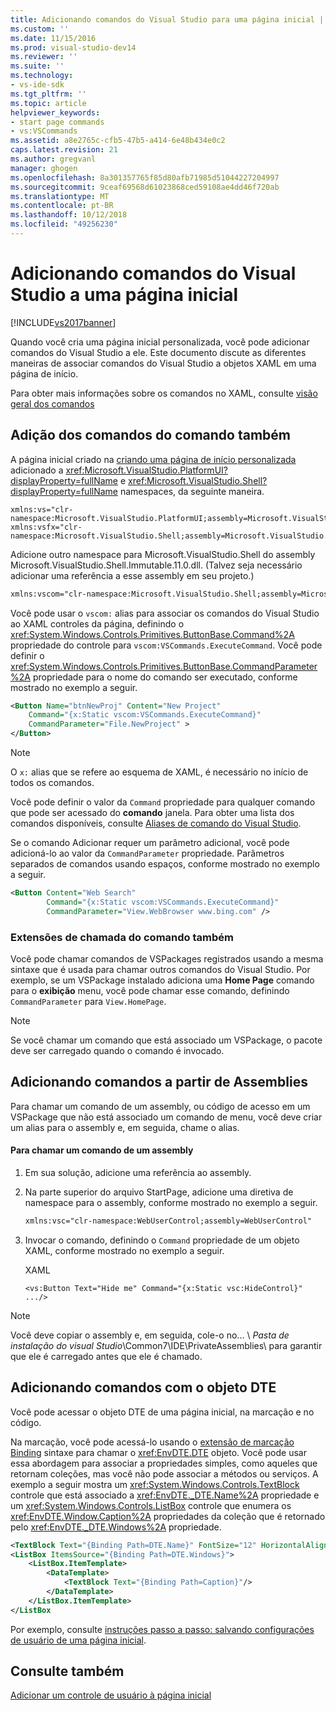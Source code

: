 ```yaml
---
title: Adicionando comandos do Visual Studio para uma página inicial | Microsoft Docs
ms.custom: ''
ms.date: 11/15/2016
ms.prod: visual-studio-dev14
ms.reviewer: ''
ms.suite: ''
ms.technology:
- vs-ide-sdk
ms.tgt_pltfrm: ''
ms.topic: article
helpviewer_keywords:
- start page commands
- vs:VSCommands
ms.assetid: a8e2765c-cfb5-47b5-a414-6e48b434e0c2
caps.latest.revision: 21
ms.author: gregvanl
manager: ghogen
ms.openlocfilehash: 8a301357765f85d80afb71985d51044227204997
ms.sourcegitcommit: 9ceaf69568d61023868ced59108ae4dd46f720ab
ms.translationtype: MT
ms.contentlocale: pt-BR
ms.lasthandoff: 10/12/2018
ms.locfileid: "49256230"
---
```

# <a name="adding-visual-studio-commands-to-a-start-page"></a>Adicionando comandos do Visual Studio a uma página inicial
[!INCLUDE[vs2017banner](../includes/vs2017banner.md)]

Quando você cria uma página inicial personalizada, você pode adicionar comandos do Visual Studio a ele. Este documento discute as diferentes maneiras de associar comandos do Visual Studio a objetos XAML em uma página de início.  
  
 Para obter mais informações sobre os comandos no XAML, consulte [visão geral dos comandos](http://msdn.microsoft.com/library/bc208dfe-367d-426a-99de-52b7e7511e81)  
  
## <a name="adding-commands-from-the-command-well"></a>Adição dos comandos do comando também  
 A página inicial criado na [criando uma página de início personalizada](../extensibility/creating-a-custom-start-page.md) adicionado a <xref:Microsoft.VisualStudio.PlatformUI?displayProperty=fullName> e <xref:Microsoft.VisualStudio.Shell?displayProperty=fullName> namespaces, da seguinte maneira.  
  
```  
xmlns:vs="clr-namespace:Microsoft.VisualStudio.PlatformUI;assembly=Microsoft.VisualStudio.Shell.14.0"  
xmlns:vsfx="clr-namespace:Microsoft.VisualStudio.Shell;assembly=Microsoft.VisualStudio.Shell.14.0"  
```  
  
 Adicione outro namespace para Microsoft.VisualStudio.Shell do assembly Microsoft.VisualStudio.Shell.Immutable.11.0.dll. (Talvez seja necessário adicionar uma referência a esse assembly em seu projeto.)  
  
```xml  
xmlns:vscom="clr-namespace:Microsoft.VisualStudio.Shell;assembly=Microsoft.VisualStudio.Shell.Immutable.11.0"  
```  
  
 Você pode usar o `vscom:` alias para associar os comandos do Visual Studio ao XAML controles da página, definindo o <xref:System.Windows.Controls.Primitives.ButtonBase.Command%2A> propriedade do controle para `vscom:VSCommands.ExecuteCommand`. Você pode definir o <xref:System.Windows.Controls.Primitives.ButtonBase.CommandParameter%2A> propriedade para o nome do comando ser executado, conforme mostrado no exemplo a seguir.  
  
```xml  
<Button Name="btnNewProj" Content="New Project"   
    Command="{x:Static vscom:VSCommands.ExecuteCommand}"  
    CommandParameter="File.NewProject" >  
</Button>  
```  
  
> [!NOTE]
>  O `x:` alias que se refere ao esquema de XAML, é necessário no início de todos os comandos.  
  
 Você pode definir o valor da `Command` propriedade para qualquer comando que pode ser acessado do **comando** janela. Para obter uma lista dos comandos disponíveis, consulte [Aliases de comando do Visual Studio](../ide/reference/visual-studio-command-aliases.md).  
  
 Se o comando Adicionar requer um parâmetro adicional, você pode adicioná-lo ao valor da `CommandParameter` propriedade. Parâmetros separados de comandos usando espaços, conforme mostrado no exemplo a seguir.  
  
```xml  
<Button Content="Web Search"   
        Command="{x:Static vscom:VSCommands.ExecuteCommand}"  
        CommandParameter="View.WebBrowser www.bing.com" />  
```  
  
### <a name="calling-extensions-from-the-command-well"></a>Extensões de chamada do comando também  
 Você pode chamar comandos de VSPackages registrados usando a mesma sintaxe que é usada para chamar outros comandos do Visual Studio. Por exemplo, se um VSPackage instalado adiciona uma **Home Page** comando para o **exibição** menu, você pode chamar esse comando, definindo `CommandParameter` para `View.HomePage`.  
  
> [!NOTE]
>  Se você chamar um comando que está associado um VSPackage, o pacote deve ser carregado quando o comando é invocado.  
  
## <a name="adding-commands-from-assemblies"></a>Adicionando comandos a partir de Assemblies  
 Para chamar um comando de um assembly, ou código de acesso em um VSPackage que não está associado um comando de menu, você deve criar um alias para o assembly e, em seguida, chame o alias.  
  
#### <a name="to-call-a-command-from-an-assembly"></a>Para chamar um comando de um assembly  
  
1.  Em sua solução, adicione uma referência ao assembly.  
  
2.  Na parte superior do arquivo StartPage, adicione uma diretiva de namespace para o assembly, conforme mostrado no exemplo a seguir.  
  
    ```xml  
    xmlns:vsc="clr-namespace:WebUserControl;assembly=WebUserControl"  
    ```  
  
3.  Invocar o comando, definindo o `Command` propriedade de um objeto XAML, conforme mostrado no exemplo a seguir.  
  
     XAML  
  
    ```  
    <vs:Button Text="Hide me" Command="{x:Static vsc:HideControl}" .../>  
    ```  
  
> [!NOTE]
>  Você deve copiar o assembly e, em seguida, cole-o no... \\ *Pasta de instalação do visual Studio*\Common7\IDE\PrivateAssemblies\ para garantir que ele é carregado antes que ele é chamado.  
  
## <a name="adding-commands-with-the-dte-object"></a>Adicionando comandos com o objeto DTE  
 Você pode acessar o objeto DTE de uma página inicial, na marcação e no código.  
  
 Na marcação, você pode acessá-lo usando o [extensão de marcação Binding](http://msdn.microsoft.com/library/83d6e2a4-1b0c-4fc8-bd96-b5e98800ab63) sintaxe para chamar o <xref:EnvDTE.DTE> objeto. Você pode usar essa abordagem para associar a propriedades simples, como aqueles que retornam coleções, mas você não pode associar a métodos ou serviços. A exemplo a seguir mostra um <xref:System.Windows.Controls.TextBlock> controle que está associado a <xref:EnvDTE._DTE.Name%2A> propriedade e um <xref:System.Windows.Controls.ListBox> controle que enumera os <xref:EnvDTE.Window.Caption%2A> propriedades da coleção que é retornado pelo <xref:EnvDTE._DTE.Windows%2A> propriedade.  
  
```xml  
<TextBlock Text="{Binding Path=DTE.Name}" FontSize="12" HorizontalAlignment="Center"/>  
<ListBox ItemsSource="{Binding Path=DTE.Windows}">  
    <ListBox.ItemTemplate>  
        <DataTemplate>  
            <TextBlock Text="{Binding Path=Caption}"/>  
        </DataTemplate>  
    </ListBox.ItemTemplate>  
</ListBox  
```  
  
 Por exemplo, consulte [instruções passo a passo: salvando configurações de usuário de uma página inicial](../extensibility/walkthrough-saving-user-settings-on-a-start-page.md).  
  
## <a name="see-also"></a>Consulte também  
 [Adicionar um controle de usuário à página inicial](../extensibility/adding-user-control-to-the-start-page.md)

